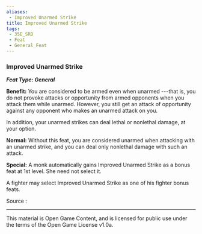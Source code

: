 ```yaml
---
aliases:
 - Improved Unarmed Strike
title: Improved Unarmed Strike
tags: 
 - 35E_SRD
 - Feat
 - General_Feat
---
```

### Improved Unarmed Strike 
***Feat Type: General***

**Benefit:** You are considered to be armed even when unarmed ---that
is, you do not provoke attacks or opportunity from armed opponents when
you attack them while unarmed. However, you still get an attack of
opportunity against any opponent who makes an unarmed attack on you.

In addition, your unarmed strikes can deal lethal or nonlethal damage,
at your option.

**Normal:** Without this feat, you are considered unarmed when attacking
with an unarmed strike, and you can deal only nonlethal damage with such
an attack.

**Special:** A monk automatically gains Improved Unarmed Strike as a
bonus feat at 1st level. She need not select it.

A fighter may select Improved Unarmed Strike as one of his fighter bonus
feats.


Source :



---



This material is Open Game Content, and is licensed for public use under the terms of the Open Game License v1.0a.

